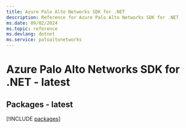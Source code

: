 ```yaml
---
title: Azure Palo Alto Networks SDK for .NET
description: Reference for Azure Palo Alto Networks SDK for .NET
ms.date: 09/02/2024
ms.topic: reference
ms.devlang: dotnet
ms.service: paloaltonetworks
---
```

# Azure Palo Alto Networks SDK for .NET - latest
## Packages - latest
[!INCLUDE [packages](palo-alto-networks-index.md)]